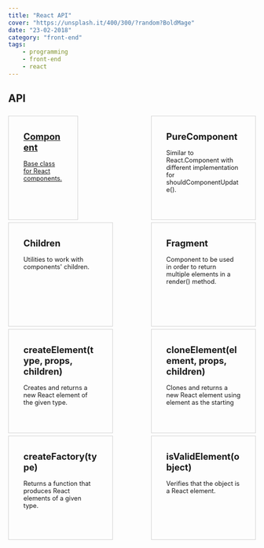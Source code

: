 ```yaml
---
title: "React API"
cover: "https://unsplash.it/400/300/?random?BoldMage"
date: "23-02-2018"
category: "front-end"
tags:
    - programming
    - front-end
    - react
---
```


## API

<style>
  .api-container {
    display: flex;
    justify-content: space-between;
    flex-wrap: wrap;
  }

  .api-item {
    padding: 30px;
    width: 30%;
    min-height: 150px;
    margin-top: 5px;
    border: 1px solid lightgray;
    font-weight: bold;
    font-size: 1.3em;
  }

  .api-description {
    padding-top: 15px;
    font-weight: normal;
    font-size: 0.7em;
  }

  @media only screen and (max-width: 768px) {
    .api-container {
      flex-direction: column;
      align-items: center;
    }

    .api-item {
      width: 50%;
    }
  }

  @media only screen and (max-width: 480px) {
    .api-item {
      width: 80%;
    }
  }
</style>

<div class="api-container">
  <a href="/d-3-dom-manipulation">
    <div class="api-item">
      <div>
        <i class="fas fa-code"></i>
        Component
      </div>
      <div class="api-description">
        Base class for React components.
      </div>
    </div>
  </a>
  <div class="api-item">
    <div>
      <i class="fas fa-code"></i>
      PureComponent
    </div>
    <div class="api-description">
      Similar to React.Component with different implementation for shouldComponentUpdate().
    </div>
  </div>
  <div class="api-item">
    <div>
      <i class="fas fa-code"></i>
      Children
    </div>
    <div class="api-description">
      Utilities to work with components' children.
    </div>
  </div>
  <div class="api-item">
    <div>
      <i class="fas fa-code"></i>
      Fragment
    </div>
    <div class="api-description">
      Component to be used in order to return multiple elements in a render() method.
    </div>
  </div>
  <div class="api-item">
    <div>
      <i class="fas fa-code"></i>
      createElement(type, props, children)
    </div>
    <div class="api-description">
      Creates and returns a new React element of the given type.
    </div>
  </div>
  <div class="api-item">
    <div>
      <i class="fas fa-code"></i>
      cloneElement(element, props, children)
    </div>
    <div class="api-description">
      Clones and returns a new React element using element as the starting
    </div>
  </div>
  <div class="api-item">
    <div>
      <i class="fas fa-code"></i>
      createFactory(type)
    </div>
    <div class="api-description">
      Returns a function that produces React elements of a given type.
    </div>
  </div>
  <div class="api-item">
    <div>
      <i class="fas fa-code"></i>
      isValidElement(object)
    </div>
    <div class="api-description">
      Verifies that the object is a React element.
    </div>
  </div>
</div>

